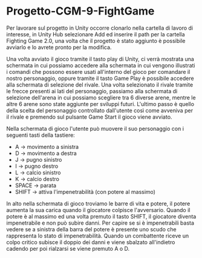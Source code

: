 # Progetto-CGM-9-FightGame

Per lavorare sul progetto in Unity occorre clonarlo nella cartella di lavoro di interesse, in Unity Hub selezionare Add ed inserire il path per la cartella Fighting Game 2.0, una volta che il progetto è stato aggiunto è possibile avviarlo e lo avrete pronto per la modifica.

Una volta avviato il gioco tramite il tasto play di Unity, ci verrà mostrata una schermata in cui possiamo accedere alla schermata in cui vengono illustrati i comandi che possono essere usati all'interno del gioco per comandare il nostro personaggio, oppure tramite il tasto Game Play è possibile accedere alla schermata di selezione del rivale.
Una volta selezionato il rivale tramite le frecce presenti ai lati del personaggio, passiamo alla schermata di selezione dell'arena in cui possiamo scegliere tra 6 diverse arene, mentre le altre 6 arene sono state aggiunte per sviluppi futuri. L'ultimo passo è quello della scelta del personaggio controllato dall'utente così come avveniva per il rivale e premendo sul pulsante Game Start il gioco viene avviato.

Nella schermata di gioco l'utente può muovere il suo personaggio con i seguenti tasti della tastiere:
* A -> movimento a sinistra
* D -> movimento a destra
* J -> pugno sinistro
* I -> pugno destro
* L -> calcio sinistro
* K -> calcio destro
* SPACE -> parata
* SHIFT -> attiva l'impenetrabilità (con potere al massimo)

In alto nella schermata di gioco troviamo le barre di vita e potere, il potere aumenta la sua carica quando il giocatore colpisce l'avversario. Quando il potere è al massimo ed una volta premuto il tasto SHIFT, il giocatore diventa impenetrabile e non può subire danni. Per capire se si è impenetrabili basta vedere se a sinistra della barra del potere è presente uno scudo che rappresenta lo stato di impenetrabilità.
Quando un combattente riceve un colpo critico subisce il doppio dei danni e viene sbalzato all'indietro cadendo per poi rialzarsi se viene premuto A o D.
